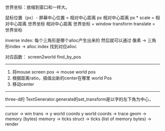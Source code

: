 世界坐标：放缩到窗口和一样大。

鼠标位置（px）- 屏幕中心位置 = 相对中心距离 px
相对中心距离 px * scale = 相对中心距离 世界坐标
相对中心距离 世界坐标 + window transform translate = 世界坐标

inverse index: 每个三角形是哪个alloc产生出来的
然后就可以通过 像素 -> 三角形index -> alloc index 找到对应alloc

对应函数：
screen2world
find_by_pos

---

1. 将mouse screen pos -> mouse world pos
2. 根据距离ratio，插值出新的center在哪里 world Pos
3. 移动center
---

three-d的 TextGenerator.generate的set_transform是以字的左下角为中心，

---
cursor -> win trans -> y world coords
y world coords -> trace geom -> memory (bytes)
memory -> ticks struct -> ticks (list of memory bytes) -> render